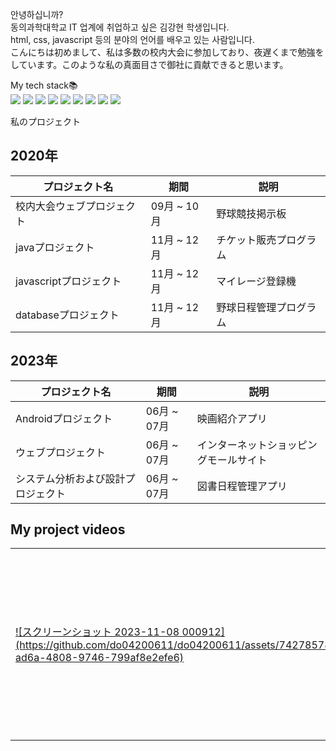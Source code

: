 안녕하십니까?  <br>
동의과학대학교 IT 업계에 취업하고 싶은 김강현 학생입니다. <br>
html, css, javascript 등의 분야의 언어를 배우고 있는 사람입니다.<br>
こんにちは初めまして、私は多数の校内大会に参加しており、夜遅くまで勉強をしています。このような私の真面目さで御社に貢献できると思います。 <br>

 My tech stack📚<br>
<img src="https://img.shields.io/badge/Android-3DDC84?style=flat-square&logo=android&logoColor=white"/>
<img src="https://img.shields.io/badge/C-A8B9CC?style=flat-square&logo=C&logoColor=white"/>
<img src="https://img.shields.io/badge/Python-3776AB?style=for-the-badge&logo=Python&logoColor=white"/>
<img src="https://img.shields.io/badge/HTML5-E34F26?style=flat-square&logo=html5&logoColor=white"/> 
<img src="https://img.shields.io/badge/java-007396?style=flat-square&logo=java&logoColor=white"/>
<img src="https://img.shields.io/badge/javascript-F7DF1E?style=for-the-badge&logo=javascript&logoColor=black"/>
<img src="https://img.shields.io/badge/MariaDB-003545?style=flat-square&logo=mariaDB&logoColor=white"/>
<img src="https://img.shields.io/badge/css-1572B6?style=for-the-badge&logo=css3&logoColor=white">
<img src="https://img.shields.io/badge/Python-3776AB?style=for-the-badge&logo=Python&logoColor=white">

私のプロジェクト

## 2020年

| プロジェクト名 | 期間          | 説明                 |
|--------------|---------------|--------------------|
| 校内大会ウェブプロジェクト | 09月 ~ 10月 | 野球競技掲示板    |
| javaプロジェクト            | 11月 ~ 12月 | チケット販売プログラム |
| javascriptプロジェクト      | 11月 ~ 12月 | マイレージ登録機     |
| databaseプロジェクト        | 11月 ~ 12月 | 野球日程管理プログラム |

## 2023年

| プロジェクト名 | 期間          | 説明                 |
|--------------|---------------|--------------------|
| Androidプロジェクト          | 06月 ~ 07月 | 映画紹介アプリ        |
| ウェブプロジェクト           | 06月 ~ 07月 | インターネットショッピングモールサイト |
| システム分析および設計プロジェクト | 06月 ~ 07月 | 図書日程管理アプリ    |

<h2>My project videos</h2>

<table>
  <tbody>
    <tr>
      <td>
   <a href="https://www.youtube.com/watch?v=vyUqO96Qk-s&t=11s" title="kako api map">
   ![スクリーンショット 2023-11-08 000912](https://github.com/do04200611/do04200611/assets/74278578/2888b0cc-ad6a-4808-9746-799af8e2efe6)
        </a> 
      </td>
      <td>
        <a href="https://www.youtube.com/watch?v=wcsVjmHrUQg&ab_channel=%EB%93%9C%EB%A6%BC%EC%BD%94%EB%94%A9by%EC%97%98%EB%A6%AC" title="자바스크립트 배우기전 꼭 봐야할 영상">
          <img align="center" src="https://img.youtube.com/vi/wcsVjmHrUQg/0.jpg" width="300" alt-text="">
        </a>
      </td>
      <td>
        <a href="http://www.youtube.com/watch?v=Z9dvM7qgN9s" title="깃, 깃허브 제대로 배우기 (기본 마스터편, 실무에서 꿀리지 말자)">
        <img align="center" src="https://img.youtube.com/vi/Z9dvM7qgN9s/0.jpg" width="300" alt-text="Git tutorial">
          </a>
      </td>
    </tr>
  </tbody>
</table>
